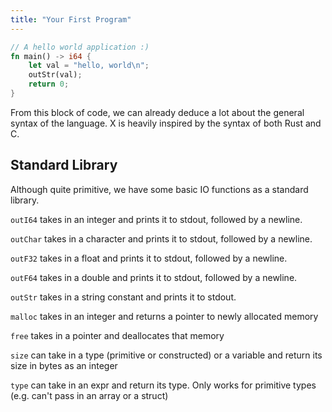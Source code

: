 ```yaml
---
title: "Your First Program"
---
```


```Rust
// A hello world application :)
fn main() -> i64 {
    let val = "hello, world\n";
    outStr(val);
    return 0;
}
```

From this block of code, we can already deduce a lot about the general syntax of the language. X
is heavily inspired by the syntax of both Rust and C.

## Standard Library

Although quite primitive, we have some basic IO functions as a standard library.

`outI64` takes in an integer and prints it to stdout, followed by a newline.

`outChar` takes in a character and prints it to stdout, followed by a newline.

`outF32` takes in a float and prints it to stdout, followed by a newline.

`outF64` takes in a double and prints it to stdout, followed by a newline.

`outStr` takes in a string constant and prints it to stdout.

`malloc` takes in an integer and returns a pointer to newly allocated memory

`free` takes in a pointer and deallocates that memory

`size` can take in a type (primitive or constructed) or a variable and return its size
in bytes as an integer

`type` can take in an expr and return its type. Only works for primitive types (e.g. can't pass
in an array or a struct)